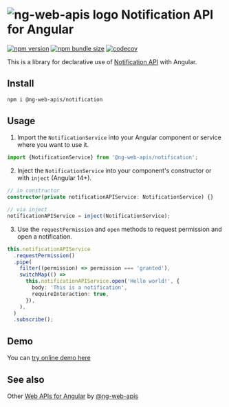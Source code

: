 # ![ng-web-apis logo](https://raw.githubusercontent.com/taiga-family/ng-web-apis/main/libs/notification/logo.svg) Notification API for Angular

[![npm version](https://img.shields.io/npm/v/@ng-web-apis/notification.svg)](https://npmjs.com/package/@ng-web-apis/notification)
[![npm bundle size](https://img.shields.io/bundlephobia/minzip/@ng-web-apis/notification)](https://bundlephobia.com/result?p=@ng-web-apis/notification)
[![codecov](https://codecov.io/github/taiga-family/ng-web-apis/graph/badge.svg?flag=notification)](https://codecov.io/github/taiga-family/ng-web-apis/tree/main/libs/notification)

This is a library for declarative use of
[Notification API](https://developer.mozilla.org/en-US/docs/Web/API/Notifications_API) with Angular.

## Install

```bash
npm i @ng-web-apis/notification
```

## Usage

1. Import the `NotificationService` into your Angular component or service where you want to use it.

```ts
import {NotificationService} from '@ng-web-apis/notification';
```

2. Inject the `NotificationService` into your component's constructor or with `inject` (Angular 14+).

```ts
// in constructor
constructor(private notificationAPIService: NotificationService) {}

// via inject
notificationAPIService = inject(NotificationService);
```

3. Use the `requestPermission` and `open` methods to request permission and open a notification.

```ts
this.notificationAPIService
  .requestPermission()
  .pipe(
    filter((permission) => permission === 'granted'),
    switchMap(() =>
      this.notificationAPIService.open('Hello world!', {
        body: 'This is a notification',
        requireInteraction: true,
      }),
    ),
  )
  .subscribe();
```

## Demo

You can [try online demo here](https://taiga-family.github.io/ng-web-apis/notification)

## See also

Other [Web APIs for Angular](https://taiga-family.github.io/ng-web-apis/) by
[@ng-web-apis](https://github.com/taiga-family/ng-web-apis)
